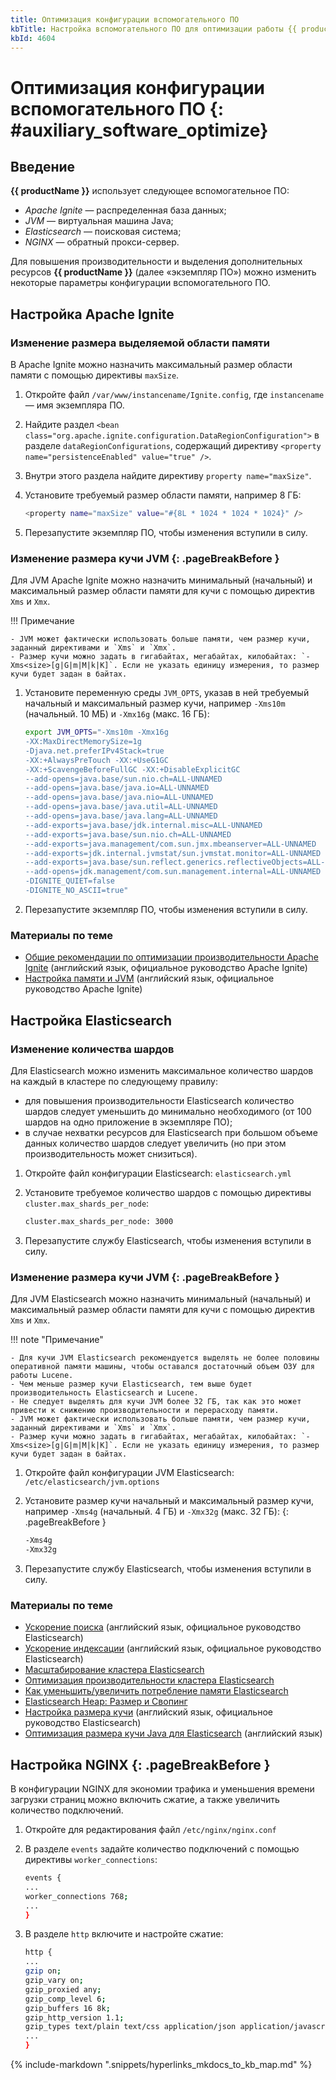 ```yaml
---
title: Оптимизация конфигурации вспомогательного ПО
kbTitle: Настройка вспомогательного ПО для оптимизации работы {{ productName }}
kbId: 4604
---
```


# Оптимизация конфигурации вспомогательного ПО {: #auxiliary_software_optimize}

## Введение

**{{ productName }}** использует следующее вспомогательное ПО:

- _Apache Ignite_ — распределенная база данных;
- _JVM_ — виртуальная машина Java;
- _Elasticsearch_ — поисковая система;
- _NGINX_ — обратный прокси-сервер.

Для повышения производительности и выделения дополнительных ресурсов **{{ productName }}** (далее «экземпляр ПО») можно изменить некоторые параметры конфигурации вспомогательного ПО.

## Настройка Apache Ignite

### Изменение размера выделяемой области памяти

В Apache Ignite можно назначить максимальный размер области памяти с помощью директивы `maxSize`.

1. Откройте файл `/var/www/instancename/Ignite.config`, где `instancename` — имя экземпляра ПО.
2. Найдите раздел `<bean class="org.apache.ignite.configuration.DataRegionConfiguration">` в разделе `dataRegionConfigurations`, содержащий директиву `<property name="persistenceEnabled" value="true" />`.
3. Внутри этого раздела найдите директиву `property name="maxSize"`.
4. Установите требуемый размер области памяти, например 8 ГБ:

    ``` sh
    <property name="maxSize" value="#{8L * 1024 * 1024 * 1024}" />
    ```

5. Перезапустите экземпляр ПО, чтобы изменения вступили в силу.

### Изменение размера кучи JVM {: .pageBreakBefore }

Для JVM Apache Ignite можно назначить минимальный (начальный) и максимальный размер области памяти для кучи с помощью директив `Xms` и `Xmx`.

!!! Примечание

    - JVM может фактически использовать больше памяти, чем размер кучи, заданный директивами и `Xms` и `Xmx`.
    - Размер кучи можно задать в гигабайтах, мегабайтах, килобайтах: `-Xms<size>[g|G|m|M|k|K]`. Если не указать единицу измерения, то размер кучи будет задан в байтах.

1. Установите переменную среды `JVM_OPTS`, указав в ней требуемый начальный и максимальный размер кучи, например `-Xms10m` (начальный. 10 МБ) и `-Xmx16g` (макс. 16 ГБ):

    ``` sh
    export JVM_OPTS="-Xms10m -Xmx16g
    -XX:MaxDirectMemorySize=1g
    -Djava.net.preferIPv4Stack=true
    -XX:+AlwaysPreTouch -XX:+UseG1GC
    -XX:+ScavengeBeforeFullGC -XX:+DisableExplicitGC
    --add-opens=java.base/sun.nio.ch=ALL-UNNAMED
    --add-opens=java.base/java.io=ALL-UNNAMED
    --add-opens=java.base/java.nio=ALL-UNNAMED
    --add-opens=java.base/java.util=ALL-UNNAMED
    --add-opens=java.base/java.lang=ALL-UNNAMED
    --add-exports=java.base/jdk.internal.misc=ALL-UNNAMED
    --add-exports=java.base/sun.nio.ch=ALL-UNNAMED
    --add-exports=java.management/com.sun.jmx.mbeanserver=ALL-UNNAMED
    --add-exports=jdk.internal.jvmstat/sun.jvmstat.monitor=ALL-UNNAMED
    --add-exports=java.base/sun.reflect.generics.reflectiveObjects=ALL-UNNAMED
    --add-opens=jdk.management/com.sun.management.internal=ALL-UNNAMED
    -DIGNITE_QUIET=false
    -DIGNITE_NO_ASCII=true"
    ```

2. Перезапустите экземпляр ПО, чтобы изменения вступили в силу.

### Материалы по теме

- [Общие рекомендации по оптимизации производительности Apache Ignite](https://ignite.apache.org/docs/latest/perf-and-troubleshooting/general-perf-tips) (английский язык, официальное руководство Apache Ignite)
- [Настройка памяти и JVM](https://ignite.apache.org/docs/latest/perf-and-troubleshooting/memory-tuning) (английский язык, официальное руководство Apache Ignite)

## Настройка Elasticsearch

### Изменение количества шардов

Для Elasticsearch можно изменить максимальное количество шардов на каждый в кластере по следующему правилу:

- для повышения производительности Elasticsearch количество шардов следует уменьшить до минимально необходимого (от 100 шардов на одно приложение в экземпляре ПО);
- в случае нехватки ресурсов для Elasticsearch при большом объеме данных количество шардов следует увеличить (но при этом производительность может снизиться).

1. Откройте файл конфигурации Elasticsearch: `elasticsearch.yml`
2. Установите требуемое количество шардов с помощью директивы `cluster.max_shards_per_node`:

    ``` sh
    сluster.max_shards_per_node: 3000

    ```

3. Перезапустите службу Elasticsearch, чтобы изменения вступили в силу.

### Изменение размера кучи JVM {: .pageBreakBefore }

Для JVM Elasticsearch можно назначить минимальный (начальный) и максимальный размер области памяти для кучи с помощью директив `Xms` и `Xmx`.

!!! note "Примечание"

    - Для кучи JVM Elasticsearch рекомендуется выделять не более половины оперативной памяти машины, чтобы оставался достаточный объем ОЗУ для работы Lucene.
    - Чем меньше размер кучи Elasticsearch, тем выше будет производительность Elasticsearch и Lucene.
    - Не следует выделять для кучи JVM более 32 ГБ, так как это может привести к снижению производительности и перерасходу памяти.
    - JVM может фактически использовать больше памяти, чем размер кучи, заданный директивами и `Xms` и `Xmx`.
    - Размер кучи можно задать в гигабайтах, мегабайтах, килобайтах: `-Xms<size>[g|G|m|M|k|K]`. Если не указать единицу измерения, то размер кучи будет задан в байтах.

1. Откройте файл конфигурации JVM Elasticsearch: `/etc/elasticsearch/jvm.options`
2. Установите размер кучи начальный и максимальный размер кучи, например `-Xms4g` (начальный. 4 ГБ) и `-Xmx32g` (макс. 32 ГБ):
{: .pageBreakBefore }

    ``` sh
    -Xms4g
    -Xmx32g
    ```

3. Перезапустите службу Elasticsearch, чтобы изменения вступили в силу.

### Материалы по теме

- [Ускорение поиска](https://www.elastic.co/guide/en/elasticsearch/reference/current/tune-for-search-speed.html) (английский язык, официальное руководство Elasticsearch)
- [Ускорение индексации](https://www.elastic.co/guide/en/elasticsearch/reference/current/tune-for-indexing-speed.html) (английский язык, официальное руководство Elasticsearch)
- [Масштабирование кластера Elasticsearch](https://habr.com/ru/articles/224877/)
- [Оптимизация производительности кластера Elasticsearch](https://gals.software/blog/2022-12-08-elasticsearch-optimization?ysclid=lmrhkxl35g269901813)
- [Как уменьшить/увеличить потребление памяти Elasticsearch](https://sergeymukhin.com/blog/kak-umensituvelicit-potreblenie-pamyati-elasticsearch)
- [Elasticsearch Heap: Размер и Свопинг](https://g-soft.info/articles/1679/elasticsearch-heap-razmer-i-svoping/)
- [Настройка размера кучи](https://www.elastic.co/guide/en/elasticsearch/reference/8.1/important-settings.html#heap-size-settings) (английский язык, официальное руководство Elasticsearch)
- [Оптимизация размера кучи Java для Elasticsearch](https://opster.com/guides/elasticsearch/capacity-planning/elasticsarch-java-heap-size) (английский язык)

## Настройка NGINX {: .pageBreakBefore }

В конфигурации NGINX для экономии трафика и уменьшения времени загрузки страниц можно включить сжатие, а также увеличить количество подключений.

1. Откройте для редактирования файл `/etc/nginx/nginx.conf`
2. В разделе `events` задайте количество подключений с помощью директивы `worker_connections`:

    ``` sh
    events {
    ...
    worker_connections 768;
    ...
    }
    ```

3. В разделе `http` включите и настройте сжатие:

    ``` sh
    http {
    ...
    gzip on;
    gzip_vary on;
    gzip_proxied any;
    gzip_comp_level 6;
    gzip_buffers 16 8k;
    gzip_http_version 1.1;
    gzip_types text/plain text/css application/json application/javascript text/xml application/xml application/xml+rss text/javascript;
    ...
    }
    ```

{% include-markdown ".snippets/hyperlinks_mkdocs_to_kb_map.md" %}